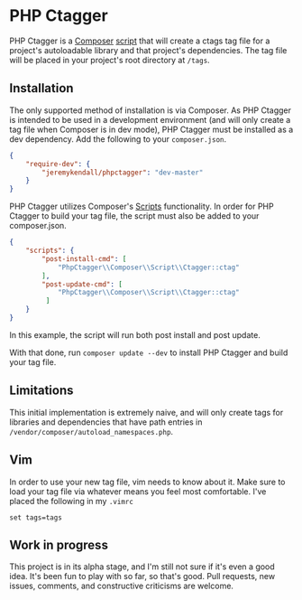 # PHP Ctagger

PHP Ctagger is a [Composer](http://getcomposer.org)
[script](http://getcomposer.org/doc/articles/scripts.md) that will create a
ctags tag file for a project's autoloadable library and that project's dependencies.  The tag file
will be placed in your project's root directory at `/tags`.

## Installation

The only supported method of installation is via Composer. As PHP Ctagger is
intended to be used in a development environment (and will only create a tag file when Composer is in dev mode), PHP Ctagger
must be installed as a dev dependency.  Add the following to your `composer.json`.

```json
{
    "require-dev": {
        "jeremykendall/phpctagger": "dev-master"
    }
}
```

PHP Ctagger utilizes Composer's [Scripts](http://getcomposer.org/doc/articles/scripts.md) 
functionality.  In order for PHP Ctagger to build your tag file, the script must
also be added to your composer.json.

```json
{
    "scripts": {
        "post-install-cmd": [
            "PhpCtagger\\Composer\\Script\\Ctagger::ctag"
        ],
        "post-update-cmd": [
            "PhpCtagger\\Composer\\Script\\Ctagger::ctag"
         ]
    }
}
```

In this example, the script will run both post install and post update.

With that done, run `composer update --dev` to install PHP Ctagger and build
your tag file.

## Limitations

This initial implementation is extremely naive, and will only create tags for
libraries and dependencies that have path entries in
`/vendor/composer/autoload_namespaces.php`.

## Vim

In order to use your new tag file, vim needs to know about it.  Make sure to
load your tag file via whatever means you feel most comfortable.  I've placed
the following in my `.vimrc`

`set tags=tags`

## Work in progress

This project is in its alpha stage, and I'm still not sure if it's even a good
idea.  It's been fun to play with so far, so that's good.  Pull requests, new
issues, comments, and constructive criticisms are welcome.
